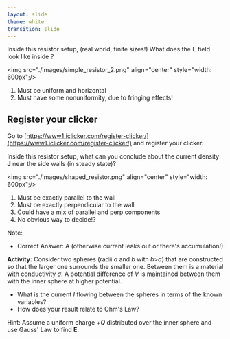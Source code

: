 ```yaml
---
layout: slide
theme: white
transition: slide
---
```



<section data-markdown>

Inside this resistor setup, (real world, finite sizes!) What does the E field look like inside ?

<img src="./images/simple_resistor_2.png" align="center" style="width: 600px";/>


1. Must be uniform and horizontal
2. Must have some nonuniformity, due to fringing effects!


</section>

<section data-markdown>


## Register your clicker

Go to [https://www1.iclicker.com/register-clicker/](https://www1.iclicker.com/register-clicker/) and register your clicker.

</section>

<section data-markdown>

Inside this resistor setup, what can you conclude about the current density $\mathbf{J}$ near the side walls (in steady state)?

<img src="./images/shaped_resistor.png" align="center" style="width: 600px";/>


1. Must be exactly parallel to the wall
2. Must be exactly perpendicular to the wall
3. Could have a mix of parallel and perp components
4. No obvious way to decide!?

Note:
* Correct Answer: A (otherwise current leaks out or there's accumulation!)

</section>

<section data-markdown>

**Activity:** Consider two spheres (radii $a$ and $b$ with $b$>$a$) that are constructed so that the larger one surrounds the smaller one. Between them is a material with conductivity $\sigma$. A potential difference of $V$ is maintained between them with the inner sphere at higher potential.

* What is the current $I$ flowing between the spheres in terms of the known variables?
* How does your result relate to Ohm's Law?

Hint: Assume a uniform charge $+Q$ distributed over the inner sphere and use Gauss' Law to find $\mathbf{E}$.

</section>
